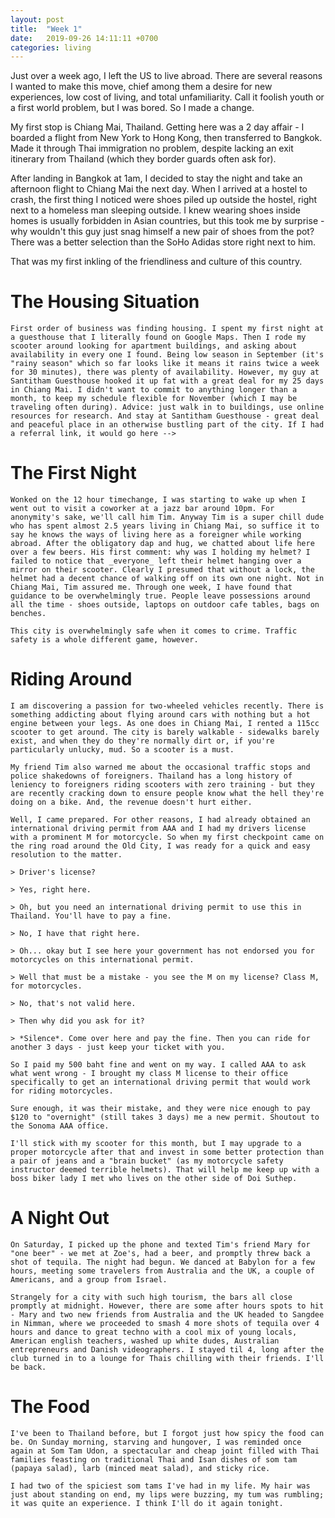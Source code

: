 ```yaml
---
layout: post
title:  "Week 1"
date:   2019-09-26 14:11:11 +0700
categories: living
---
```

Just over a week ago, I left the US to live abroad. There are several reasons I wanted to make this move, chief among them a desire for new experiences, low cost of living, and total unfamiliarity. Call it foolish youth or a first world problem, but I was bored. So I made a change. 

My first stop is Chiang Mai, Thailand. Getting here was a 2 day affair - I boarded a flight from New York to Hong Kong, then transferred to Bangkok. Made it through Thai immigration no problem, despite lacking an exit itinerary from Thailand (which they border guards often ask for). 

After landing in Bangkok at 1am, I decided to stay the night and take an afternoon flight to Chiang Mai the next day. When I arrived at a hostel to crash, the first thing I noticed were shoes piled up outside the hostel, right next to a homeless man sleeping outside. I knew wearing shoes inside homes is usually forbidden in Asian countries, but this took me by surprise - why wouldn't this guy just snag himself a new pair of shoes from the pot? There was a better selection than the SoHo Adidas store right next to him. 

That was my first inkling of the friendliness and culture of this country. 

The Housing Situation
======

    First order of business was finding housing. I spent my first night at a guesthouse that I literally found on Google Maps. Then I rode my scooter around looking for apartment buildings, and asking about availability in every one I found. Being low season in September (it's "rainy season" which so far looks like it means it rains twice a week for 30 minutes), there was plenty of availability. However, my guy at Santitham Guesthouse hooked it up fat with a great deal for my 25 days in Chiang Mai. I didn't want to commit to anything longer than a month, to keep my schedule flexible for November (which I may be traveling often during). Advice: just walk in to buildings, use online resources for research. And stay at Santitham Guesthouse - great deal and peaceful place in an otherwise bustling part of the city. If I had a referral link, it would go here --> 

The First Night
======

    Wonked on the 12 hour timechange, I was starting to wake up when I went out to visit a coworker at a jazz bar around 10pm. For anonymity's sake, we'll call him Tim. Anyway Tim is a super chill dude who has spent almost 2.5 years living in Chiang Mai, so suffice it to say he knows the ways of living here as a foreigner while working abroad. After the obligatory dap and hug, we chatted about life here over a few beers. His first comment: why was I holding my helmet? I failed to notice that _everyone_ left their helmet hanging over a mirror on their scooter. Clearly I presumed that without a lock, the helmet had a decent chance of walking off on its own one night. Not in Chiang Mai, Tim assured me. Through one week, I have found that guidance to be overwhelmingly true. People leave possessions around all the time - shoes outside, laptops on outdoor cafe tables, bags on benches. 

    This city is overwhelmingly safe when it comes to crime. Traffic safety is a whole different game, however. 

Riding Around
======

    I am discovering a passion for two-wheeled vehicles recently. There is something addicting about flying around cars with nothing but a hot engine between your legs. As one does in Chiang Mai, I rented a 115cc scooter to get around. The city is barely walkable - sidewalks barely exist, and when they do they're normally dirt or, if you're particularly unlucky, mud. So a scooter is a must. 

    My friend Tim also warned me about the occasional traffic stops and police shakedowns of foreigners. Thailand has a long history of leniency to foreigners riding scooters with zero training - but they are recently cracking down to ensure people know what the hell they're doing on a bike. And, the revenue doesn't hurt either. 

    Well, I came prepared. For other reasons, I had already obtained an international driving permit from AAA and I had my drivers license with a prominent M for motorcycle. So when my first checkpoint came on the ring road around the Old City, I was ready for a quick and easy resolution to the matter. 

    > Driver's license?

    > Yes, right here. 

    > Oh, but you need an international driving permit to use this in Thailand. You'll have to pay a fine. 

    > No, I have that right here. 

    > Oh... okay but I see here your government has not endorsed you for motorcycles on this international permit. 

    > Well that must be a mistake - you see the M on my license? Class M, for motorcycles.

    > No, that's not valid here. 

    > Then why did you ask for it? 

    > *Silence*. Come over here and pay the fine. Then you can ride for another 3 days - just keep your ticket with you. 

    So I paid my 500 baht fine and went on my way. I called AAA to ask what went wrong - I brought my class M license to their office specifically to get an international driving permit that would work for riding motorcycles. 

    Sure enough, it was their mistake, and they were nice enough to pay $120 to "overnight" (still takes 3 days) me a new permit. Shoutout to the Sonoma AAA office. 

    I'll stick with my scooter for this month, but I may upgrade to a proper motorcycle after that and invest in some better protection than a pair of jeans and a "brain bucket" (as my motorcycle safety instructor deemed terrible helmets). That will help me keep up with a boss biker lady I met who lives on the other side of Doi Suthep. 

A Night Out 
======

    On Saturday, I picked up the phone and texted Tim's friend Mary for "one beer" - we met at Zoe's, had a beer, and promptly threw back a shot of tequila. The night had begun. We danced at Babylon for a few hours, meeting some travelers from Australia and the UK, a couple of Americans, and a group from Israel. 
    
    Strangely for a city with such high tourism, the bars all close promptly at midnight. However, there are some after hours spots to hit - Mary and two new friends from Australia and the UK headed to Sangdee in Nimman, where we proceeded to smash 4 more shots of tequila over 4 hours and dance to great techno with a cool mix of young locals, American english teachers, washed up white dudes, Australian entrepreneurs and Danish videographers. I stayed til 4, long after the  club turned in to a lounge for Thais chilling with their friends. I'll be back. 

The Food
======

    I've been to Thailand before, but I forgot just how spicy the food can be. On Sunday morning, starving and hungover, I was reminded once again at Som Tam Udon, a spectacular and cheap joint filled with Thai families feasting on traditional Thai and Isan dishes of som tam (papaya salad), larb (minced meat salad), and sticky rice. 

    I had two of the spiciest som tams I've had in my life. My hair was just about standing on end, my lips were buzzing, my tum was rumbling; it was quite an experience. I think I'll do it again tonight. 



